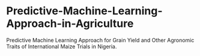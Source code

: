 # Predictive-Machine-Learning-Approach-in-Agriculture
Predictive Machine Learning Approach for Grain Yield and Other Agronomic Traits of International Maize Trials in Nigeria.
